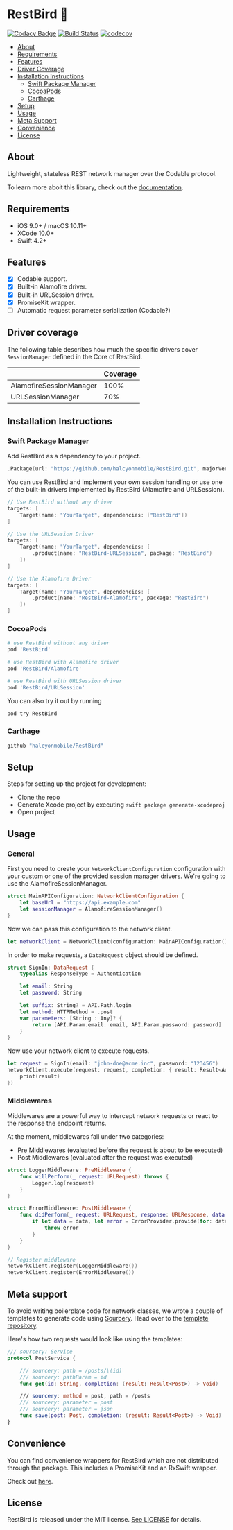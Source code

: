 # RestBird 🦉

[![Codacy Badge](https://api.codacy.com/project/badge/Grade/681dfe685db146c182483b44bd962a06)](https://app.codacy.com/app/Halcyon-Mobile/RestBird?utm_source=github.com&utm_medium=referral&utm_content=halcyonmobile/RestBird&utm_campaign=Badge_Grade_Dashboard)
[![Build Status](https://travis-ci.org/halcyonmobile/RestBird.svg?branch=master)](https://travis-ci.org/halcyonmobile/RestBird)
[![codecov](https://codecov.io/gh/halcyonmobile/RestBird/branch/master/graph/badge.svg)](https://codecov.io/gh/halcyonmobile/RestBird)

- [About](#about)
- [Requirements](#requirements)
- [Features](#features)
- [Driver Coverage](#driver-coverage)
- [Installation Instructions](#installation-instructions)
    - [Swift Package Manager](#swift-package-manager)
    - [CocoaPods](#cocoapods)
    - [Carthage](#carthage)
- [Setup](#setup)
- [Usage](#usage)
- [Meta Support](#meta-support)
- [Convenience](#convenience)
- [License](#license)

## About

Lightweight, stateless REST network manager over the Codable protocol.

To learn more aboit this library, check out the [documentation](https://halcyonmobile.github.io/RestBird/).

## Requirements

- iOS 9.0+ / macOS 10.11+
- XCode 10.0+
- Swift 4.2+

## Features

- [x] Codable support.
- [x] Built-in Alamofire driver.
- [x] Built-in URLSession driver.
- [x] PromiseKit wrapper.
- [ ] Automatic request parameter serialization (Codable?)

## Driver coverage

The following table describes how much the specific drivers cover `SessionManager` defined in the Core of RestBird.

|                         | Coverage |
|-------------------------|----------|
| AlamofireSessionManager | 100%     |
| URLSessionManager       | 70%      |

## Installation Instructions

### Swift Package Manager

Add RestBird as a dependency to your project.

```swift
.Package(url: "https://github.com/halcyonmobile/RestBird.git", majorVersion: 0, minorVersion: 4)
```

You can use RestBird and implement your own session handling or use one of the built-in drivers implemented by RestBird (Alamofire and URLSession).

```swift
// Use RestBird without any driver
targets: [
    Target(name: "YourTarget", dependencies: ["RestBird"])
]

// Use the URLSession Driver
targets: [
    Target(name: "YourTarget", dependencies: [
        .product(name: "RestBird-URLSession", package: "RestBird")
    ])
]

// Use the Alamofire Driver
targets: [
    Target(name: "YourTarget", dependencies: [
        .product(name: "RestBird-Alamofire", package: "RestBird")
    ])
]
```

### CocoaPods

```ruby
# use RestBird without any driver
pod 'RestBird'

# use RestBird with Alamofire driver
pod 'RestBird/Alamofire'

# use RestBird with URLSession driver
pod 'RestBird/URLSession'
```

You can also try it out by running

```bash
pod try RestBird
```

### Carthage

```swift
github "halcyonmobile/RestBird"
```

## Setup

Steps for setting up the project for development:
- Clone the repo
- Generate Xcode project by executing `swift package generate-xcodeproj`
- Open project

## Usage

### General

First you need to create your `NetworkClientConfiguration` configuration with your custom or one of the provided session manager drivers. We're going to use the AlamofireSessionManager.

```swift
struct MainAPIConfiguration: NetworkClientConfiguration {
    let baseUrl = "https://api.example.com"
    let sessionManager = AlamofireSessionManager()
}
```

Now we can pass this configuration to the network client.

```swift
let networkClient = NetworkClient(configuration: MainAPIConfiguration())
```

In order to make requests, a `DataRequest` object should be defined.

```swift
struct SignIn: DataRequest {
    typealias ResponseType = Authentication

    let email: String
    let password: String

    let suffix: String? = API.Path.login
    let method: HTTPMethod = .post
    var parameters: [String : Any]? {
        return [API.Param.email: email, API.Param.password: password]
    }
}
```

Now use your network client to execute requests.

```swift
let request = SignIn(email: "john-doe@acme.inc", password: "123456")
networkClient.execute(request: request, completion: { result: Result<Authentication> in
    print(result)
})
```

### Middlewares

Middlewares are a powerful way to intercept network requests or react to the response the endpoint returns.

At the moment, middlewares fall under two categories:

- Pre Middlewares (evaluated before the request is about to be executed)
- Post Middlewares (evaluated after the request was executed)

```Swift
struct LoggerMiddleware: PreMiddleware {
    func willPerform(_ request: URLRequest) throws {
        Logger.log(resquest)
    }
}

struct ErrorMiddleware: PostMiddleware {
    func didPerform(_ request: URLRequest, response: URLResponse, data: Data?) throws {
        if let data = data, let error = ErrorProvider.provide(for: data) {
            throw error
        }
    }
}

// Register middleware
networkClient.register(LoggerMiddleware())
networkClient.register(ErrorMiddleware())
```

## Meta support

To avoid writing boilerplate code for network classes, we wrote a couple of templates to generate code using [Sourcery](https://github.com/krzysztofzablocki/Sourcery). Head over to the [template repository](https://github.com/halcyonmobile/RestBird-Sourcery).

Here's how two requests would look like using the templates:

```Swift
/// sourcery: Service
protocol PostService {

    /// sourcery: path = /posts/\(id)
    /// sourcery: pathParam = id
    func get(id: String, completion: (result: Result<Post>) -> Void)

    /// sourcery: method = post, path = /posts
    /// sourcery: parameter = post
    /// sourcery: parameter = json
    func save(post: Post, completion: (result: Result<Post>) -> Void)
}
```

## Convenience

You can find convenience wrappers for RestBird which are not distributed through the package. This includes a PromiseKit and an RxSwift wrapper.

Check out [here](https://github.com/halcyonmobile/RestBird/tree/master/Convenience).

## License

RestBird is released under the MIT license. [See LICENSE](https://github.com/halcyonmobile/RestBird/blob/master/LICENSE) for details.
